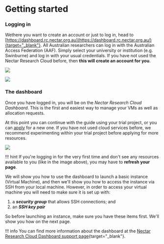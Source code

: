 # Getting started

### Logging in
Wethere you want to create an account or just to log in, head to [https://dashboard.rc.nectar.org.au](https://dashboard.rc.nectar.org.au/){target="_blank"}.
All Australian researchers can log in with the Australian Access Federation (AAF).
Simply select your university or institution (e.g. Swinburne) and log in with your usual credentials. If you have not used the Nectar Research Cloud before, then **this will create an account for you**.

![](images/aaf_login1.png)

![](images/aaf_login2.png)

### The dashboard
Once you have logged in, you will be on the *Nectar Research Cloud Dashboard*. This is the first and easiest way to manage your VMs as well as allocation requests.

At this point you can continue with the guide using your trial project, or you can [apply](astronomy.md#applications) for a new one. If you have not used cloud services before, we recommend experimenting within your trial project before applying for more resources.

![](images/dashboard.png)

!!! hint
    If you're logging in for the very first time and don't see any resources available to you (like in the image above), you may have to **refresh your page**.

We will show you how to use the dashboard to launch a basic instance (Virtual Machine), and then we'll show you how to access the instance via SSH from your local machine. However, in order to access your virtual machine you will need to make sure it is set up with:

1.  a _**security group**_ that allows SSH connections; and
2.  an _**SSH key pair**_

So before launching an instance, make sure you have these items first. We'll show you how on the next page.

!!! info
    You can find more information about the dashboard at the [Nectar Research Cloud Dashboard support page](https://support.ehelp.edu.au/support/solutions/articles/6000076111-nectar-research-cloud-dashboard){target="_blank"}.
